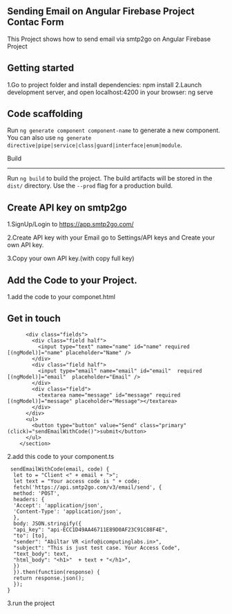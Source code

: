 Sending Email on Angular Firebase Project Contac Form
------------------------------------------------------------------------------------------------------------------------------------
This Project shows how to send email via smtp2go on Angular Firebase Project

Getting started
-------------------------------------------------------------------------------------------------------------------------------------
1.Go to project folder and install dependencies:
  npm install
2.Launch development server, and open localhost:4200 in your browser:
  ng serve
  
Code scaffolding
--------------------------------------------------------------------------------------------------------------------------------------
Run `ng generate component component-name` to generate a new component. You can also use `ng generate directive|pipe|service|class|guard|interface|enum|module`.

Build

-------------------------------------------------------------------------------------------------------------------------------------
Run `ng build` to build the project. The build artifacts will be stored in the `dist/` directory. Use the `--prod` flag for a production build.

Create API key on smtp2go
-------------------------------------------------------------------------------------------------------------------------------------
1.SignUp/Login to https://app.smtp2go.com/

2.Create API key with your Email
  go to Settings/API keys and Create your own API key.
  
3.Copy your own API key.(with copy full key)

Add the Code to your Project.
---------------------------------------------------------------------------------------------------------------------------------------
1.add the code to your componet.html
      <section>
          <h2>Get in touch</h2>
  
          <div class="fields">
            <div class="field half">
              <input type="text" name="name" id="name" required [(ngModel)]="name" placeholder="Name" />
            </div>
            <div class="field half">
              <input type="email" name="email" id="email"  required [(ngModel)]="email"  placeholder="Email" />
            </div>
            <div class="field">
              <textarea name="message" id="message" required [(ngModel)]="message" placeholder="Message"></textarea>
            </div>
          </div>
          <ul>
            <button type="button" value="Send" class="primary" (click)="sendEmailWithCode()">submit</button>
          </ul>
        </section>
2.add this code to your component.ts 

     sendEmailWithCode(email, code) {
      let to = "Client <" + email + ">";
      let text = "Your access code is " + code;
      fetch('https://api.smtp2go.com/v3/email/send', {
      method: 'POST',
      headers: {
      'Accept': 'application/json',
      'Content-Type': 'application/json',
      },
      body: JSON.stringify({
      "api_key": "api-ECC1D49AA46711E89D0AF23C91C88F4E",
      "to": [to],
      "sender": "Abiltar VR <info@icomputinglabs.in>",
      "subject": "This is just test case. Your Access Code",
      "text_body": text,
      "html_body": "<h1>"  + text + "</h1>",
      })
      }).then(function(response) {
      return response.json();
      });
    }
       
  3.run the project
